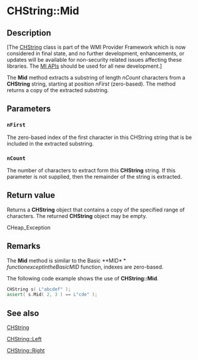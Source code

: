 # CHString::Mid

## Description

[The [CHString](https://docs.microsoft.com/windows/desktop/WmiSdk/chstring) class is part of the WMI Provider Framework which is now considered in final state, and no further development, enhancements, or updates will be available for non-security related issues affecting these libraries.
The [MI APIs](https://docs.microsoft.com/previous-versions/windows/desktop/wmi_v2/windows-management-infrastructure) should be used for all new development.]

The **Mid** method extracts a substring of length *nCount* characters from a **CHString** string, starting at position *nFirst* (zero-based).
The method returns a copy of the extracted substring.

## Parameters

### `nFirst`

The zero-based index of the first character in this CHString string that is be included in the extracted substring.

### `nCount`

The number of characters to extract form this **CHString** string.
If this parameter is not supplied, then the remainder of the string is extracted.

## Return value

Returns a **CHString** object that contains a copy of the specified range of characters.
The returned **CHString** object may be empty.

CHeap_Exception

## Remarks

The **Mid** method is similar to the Basic **MID$** function except in the Basic MID$ function, indexes are zero-based.

The following code example shows the use of **CHString::Mid**.

```cpp
CHString s( L"abcdef" );
assert( s.Mid( 2, 3 ) == L"cde" );
```

## See also

[CHString](https://docs.microsoft.com/windows/desktop/WmiSdk/chstring)

[CHString::Left](https://docs.microsoft.com/windows/desktop/api/chstring/nf-chstring-chstring-left)

[CHString::Right](https://docs.microsoft.com/windows/desktop/api/chstring/nf-chstring-chstring-right)